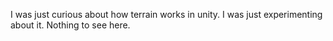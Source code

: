 I was just curious about how terrain works in unity. I was just experimenting about it. Nothing to see here.

